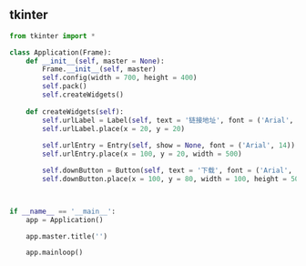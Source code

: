 <!--
 * @Description: 
 * @Version: 1.0
 * @Author: DaLao
 * @Email: dalao@xxx.com
 * @Date: 2022-02-13 19:00:24
 * @LastEditors: DaLao
 * @LastEditTime: 2022-07-03 01:05:30
-->

## tkinter

```py
from tkinter import *

class Application(Frame):
    def __init__(self, master = None):
        Frame.__init__(self, master)
        self.config(width = 700, height = 400)
        self.pack()
        self.createWidgets()
    
    def createWidgets(self):
        self.urlLabel = Label(self, text = '链接地址', font = ('Arial', 12))
        self.urlLabel.place(x = 20, y = 20)
        
        self.urlEntry = Entry(self, show = None, font = ('Arial', 14))
        self.urlEntry.place(x = 100, y = 20, width = 500)

        self.downButton = Button(self, text = '下载', font = ('Arial', 12), command = download)
        self.downButton.place(x = 100, y = 80, width = 100, height = 50)



if __name__ == '__main__':
    app = Application()

    app.master.title('')

    app.mainloop()
```
